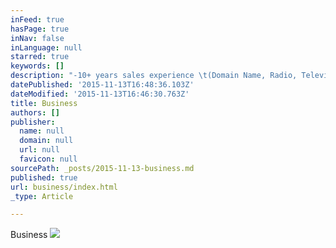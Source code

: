 ```yaml
---
inFeed: true
hasPage: true
inNav: false
inLanguage: null
starred: true
keywords: []
description: "-10+ years sales experience \t(Domain Name, Radio, Television)"
datePublished: '2015-11-13T16:48:36.103Z'
dateModified: '2015-11-13T16:46:30.763Z'
title: Business
authors: []
publisher:
  name: null
  domain: null
  url: null
  favicon: null
sourcePath: _posts/2015-11-13-business.md
published: true
url: business/index.html
_type: Article

---
```

Business
![](https://the-grid-user-content.s3-us-west-2.amazonaws.com/60c25e8f-2d4f-4ed8-a156-8d72a3eb989c.jpg)